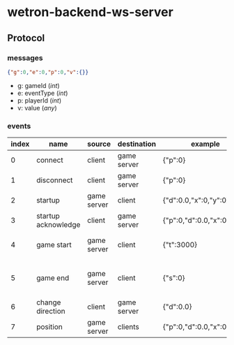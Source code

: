 
# wetron-backend-ws-server

## Protocol

### messages
```json
{"g":0,"e":0,"p":0,"v":{}}
```

- g: gameId (*int*)
- e: eventType (*int*)
- p: playerId (*int*)
- v: value (*any*)

### events

| index | name | source | destination | example | comment |
|---|---|---|---|---|---|
| 0 | connect | client | game server | {"p":0} | |
| 1 | disconnect | client | game server | {"p":0} | |
| 2 | startup | game server | client | {"d":0.0,"x":0,"y":0} | |
| 3 | startup acknowledge | client | game server | {"p":0,"d":0.0,"x":0,"y":0} | |
| 4 | game start | game server | client | {"t":3000} | time in milliseconds til start |
| 5 | game end | game server | client | {"s":0} | 0: game is over, 1: you win, 2: you lost |
| 6 | change direction | client | game server | {"d":0.0} | |
| 7 | position | game server | clients | {"p":0,"d":0.0,"x":0,"y":0} | |
